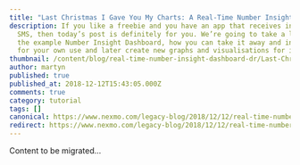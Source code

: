 ```yaml
---
title: "Last Christmas I Gave You My Charts: A Real-Time Number Insight Dashboard"
description: If you like a freebie and you have an app that receives inbound
  SMS, then today’s post is definitely for you. We’re going to take a look at
  the example Number Insight Dashboard, how you can take it away and install it
  for your own use and later create new graphs and visualisations for it. […]
thumbnail: /content/blog/real-time-number-insight-dashboard-dr/Last-Christmas-I-Gave-You-My-Charts.png
author: martyn
published: true
published_at: 2018-12-12T15:43:05.000Z
comments: true
category: tutorial
tags: []
canonical: https://www.nexmo.com/legacy-blog/2018/12/12/real-time-number-insight-dashboard-dr
redirect: https://www.nexmo.com/legacy-blog/2018/12/12/real-time-number-insight-dashboard-dr
---
```


Content to be migrated...
